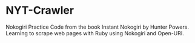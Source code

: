 # NYT-Crawler
Nokogiri Practice Code from the book Instant Nokogiri by Hunter Powers. Learning to scrape web pages with Ruby using Nokogiri and Open-URI.
